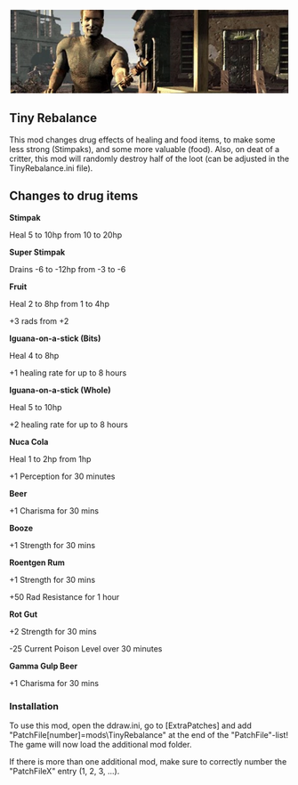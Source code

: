 <p align="center"><img src="TinyRebalance.png" alt="Tiny Rebalance"/></p>

Tiny Rebalance
-----------------

This mod changes drug effects of healing and food items, to make some less strong (Stimpaks), and some more valuable (food). Also, on deat of a critter, this mod will randomly destroy half of the loot (can be adjusted in the TinyRebalance.ini file).

## Changes to drug items
**Stimpak**

Heal 5 to 10hp from 10 to 20hp

**Super Stimpak**

Drains -6 to -12hp from -3 to -6

**Fruit**

Heal 2 to 8hp from 1 to 4hp

+3 rads from +2

**Iguana-on-a-stick (Bits)**

Heal 4 to 8hp

+1 healing rate for up to 8 hours

**Iguana-on-a-stick (Whole)**

Heal 5 to 10hp

+2 healing rate for up to 8 hours

**Nuca Cola**

Heal 1 to 2hp from 1hp

+1 Perception for 30 minutes

**Beer**

+1 Charisma for 30 mins

**Booze**

+1 Strength for 30 mins

**Roentgen Rum**

+1 Strength for 30 mins

+50 Rad Resistance for 1 hour

**Rot Gut**

+2 Strength for 30 mins

-25 Current Poison Level over 30 minutes

**Gamma Gulp Beer**

+1 Charisma for 30 mins


### Installation
To use this mod, open the ddraw.ini, go to [ExtraPatches] and add "PatchFile[number]=mods\TinyRebalance" at the end of the "PatchFile"-list!
The game will now load the additional mod folder.

If there is more than one additional mod, make sure to correctly number the "PatchFileX" entry (1, 2, 3, ...).
